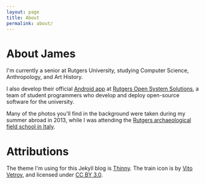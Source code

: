 ```yaml
---
layout: page
title: About
permalink: about/
---
```


# About James

I'm currently a senior at Rutgers University, studying Computer Science, Anthropology, and Art History.

I also develop their official <a href="https://github.com/rutgersmobile/android-client">Android app</a> at <a href="http://oss.rutgers.edu">Rutgers Open System Solutions</a>, a team of student programmers who develop and deploy open-source software for the university.

Many of the photos you'll find in the background were taken during my summer abroad in 2013, while I was attending the <a href="http://www.ncas.rutgers.edu/upper-sabina-tiberina-archaeological-field-school-0">Rutgers archaeological field school in Italy</a>.


# Attributions

The theme I'm using for this Jekyll blog is [Thinny](https://github.com/camporez/Thinny). The train icon is by [Vito Vetrov](http://thenounproject.com/vito.yaskevish/), and licensed under [CC BY 3.0](http://creativecommons.org/licenses/by/3.0/us/).
